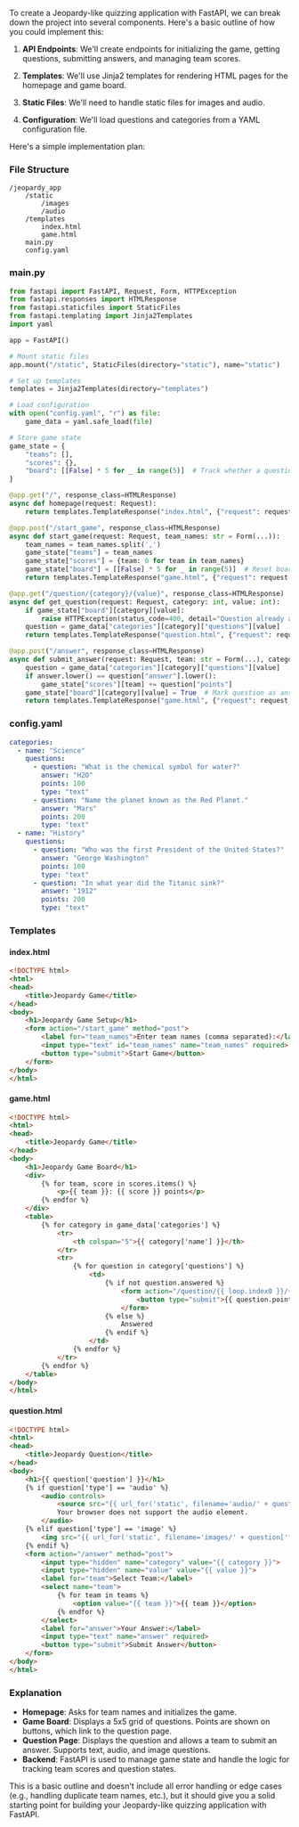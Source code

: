 To create a Jeopardy-like quizzing application with FastAPI, we can break down the project into several components. Here's a basic outline of how you could implement this:

1. **API Endpoints**: We'll create endpoints for initializing the game, getting questions, submitting answers, and managing team scores.

2. **Templates**: We'll use Jinja2 templates for rendering HTML pages for the homepage and game board.

3. **Static Files**: We'll need to handle static files for images and audio.

4. **Configuration**: We'll load questions and categories from a YAML configuration file.

Here's a simple implementation plan:

### File Structure

```
/jeopardy_app
    /static
        /images
        /audio
    /templates
        index.html
        game.html
    main.py
    config.yaml
```

### main.py

```python
from fastapi import FastAPI, Request, Form, HTTPException
from fastapi.responses import HTMLResponse
from fastapi.staticfiles import StaticFiles
from fastapi.templating import Jinja2Templates
import yaml

app = FastAPI()

# Mount static files
app.mount("/static", StaticFiles(directory="static"), name="static")

# Set up templates
templates = Jinja2Templates(directory="templates")

# Load configuration
with open("config.yaml", "r") as file:
    game_data = yaml.safe_load(file)

# Store game state
game_state = {
    "teams": [],
    "scores": {},
    "board": [[False] * 5 for _ in range(5)]  # Track whether a question is answered
}

@app.get("/", response_class=HTMLResponse)
async def homepage(request: Request):
    return templates.TemplateResponse("index.html", {"request": request})

@app.post("/start_game", response_class=HTMLResponse)
async def start_game(request: Request, team_names: str = Form(...)):
    team_names = team_names.split(',')
    game_state["teams"] = team_names
    game_state["scores"] = {team: 0 for team in team_names}
    game_state["board"] = [[False] * 5 for _ in range(5)]  # Reset board
    return templates.TemplateResponse("game.html", {"request": request, "teams": team_names, "game_data": game_data})

@app.get("/question/{category}/{value}", response_class=HTMLResponse)
async def get_question(request: Request, category: int, value: int):
    if game_state["board"][category][value]:
        raise HTTPException(status_code=400, detail="Question already answered")
    question = game_data["categories"][category]["questions"][value]
    return templates.TemplateResponse("question.html", {"request": request, "question": question, "teams": game_state["teams"]})

@app.post("/answer", response_class=HTMLResponse)
async def submit_answer(request: Request, team: str = Form(...), category: int = Form(...), value: int = Form(...), answer: str = Form(...)):
    question = game_data["categories"][category]["questions"][value]
    if answer.lower() == question["answer"].lower():
        game_state["scores"][team] += question["points"]
    game_state["board"][category][value] = True  # Mark question as answered
    return templates.TemplateResponse("game.html", {"request": request, "teams": game_state["teams"], "game_data": game_data, "scores": game_state["scores"]})

```

### config.yaml

```yaml
categories:
  - name: "Science"
    questions:
      - question: "What is the chemical symbol for water?"
        answer: "H2O"
        points: 100
        type: "text"
      - question: "Name the planet known as the Red Planet."
        answer: "Mars"
        points: 200
        type: "text"
  - name: "History"
    questions:
      - question: "Who was the first President of the United States?"
        answer: "George Washington"
        points: 100
        type: "text"
      - question: "In what year did the Titanic sink?"
        answer: "1912"
        points: 200
        type: "text"
```

### Templates

#### index.html

```html
<!DOCTYPE html>
<html>
<head>
    <title>Jeopardy Game</title>
</head>
<body>
    <h1>Jeopardy Game Setup</h1>
    <form action="/start_game" method="post">
        <label for="team_names">Enter team names (comma separated):</label>
        <input type="text" id="team_names" name="team_names" required>
        <button type="submit">Start Game</button>
    </form>
</body>
</html>
```

#### game.html

```html
<!DOCTYPE html>
<html>
<head>
    <title>Jeopardy Game</title>
</head>
<body>
    <h1>Jeopardy Game Board</h1>
    <div>
        {% for team, score in scores.items() %}
            <p>{{ team }}: {{ score }} points</p>
        {% endfor %}
    </div>
    <table>
        {% for category in game_data['categories'] %}
            <tr>
                <th colspan="5">{{ category['name'] }}</th>
            </tr>
            <tr>
                {% for question in category['questions'] %}
                    <td>
                        {% if not question.answered %}
                            <form action="/question/{{ loop.index0 }}/{{ question.points }}" method="get">
                                <button type="submit">{{ question.points }}</button>
                            </form>
                        {% else %}
                            Answered
                        {% endif %}
                    </td>
                {% endfor %}
            </tr>
        {% endfor %}
    </table>
</body>
</html>
```

#### question.html

```html
<!DOCTYPE html>
<html>
<head>
    <title>Jeopardy Question</title>
</head>
<body>
    <h1>{{ question['question'] }}</h1>
    {% if question['type'] == 'audio' %}
        <audio controls>
            <source src="{{ url_for('static', filename='audio/' + question['file']) }}" type="audio/mpeg">
            Your browser does not support the audio element.
        </audio>
    {% elif question['type'] == 'image' %}
        <img src="{{ url_for('static', filename='images/' + question['file']) }}" alt="Question Image">
    {% endif %}
    <form action="/answer" method="post">
        <input type="hidden" name="category" value="{{ category }}">
        <input type="hidden" name="value" value="{{ value }}">
        <label for="team">Select Team:</label>
        <select name="team">
            {% for team in teams %}
                <option value="{{ team }}">{{ team }}</option>
            {% endfor %}
        </select>
        <label for="answer">Your Answer:</label>
        <input type="text" name="answer" required>
        <button type="submit">Submit Answer</button>
    </form>
</body>
</html>
```

### Explanation

- **Homepage**: Asks for team names and initializes the game.
- **Game Board**: Displays a 5x5 grid of questions. Points are shown on buttons, which link to the question page.
- **Question Page**: Displays the question and allows a team to submit an answer. Supports text, audio, and image questions.
- **Backend**: FastAPI is used to manage game state and handle the logic for tracking team scores and question states.

This is a basic outline and doesn't include all error handling or edge cases (e.g., handling duplicate team names, etc.), but it should give you a solid starting point for building your Jeopardy-like quizzing application with FastAPI.
